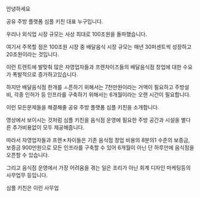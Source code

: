 안녕하세요

공유 주방 플랫폼 심플 키친 대표 누구입니다.

우리나 외식업 시장 규모는 사상 최대로 100조원을 돌파했습니다.

여기서 주목할 점은 100조원 시장 중 배달음식 시장 규모는 매년 30퍼센트씩 성장하고 20조원이라는 것입니다.

이런 트렌트에 발맞춰 많은 자영업자들과 프렌차이즈들의 배달음식점 창업에 대한 수요가 폭발적으로 증가하고있습니다.

하지만 배달음식점 한개를 ㅗ픈하기 위해서는 7천만원이라는 거액이 필요하고 주방설비, 각종 인허가 등 인프라를 구축하기 위해서는 6개월이라는 오랜 시간이 필요합니다.

이런 모든문제들을 해결해줄 공유 주방 플랫폼 심플 키친을 소개합니다.

영상에서 보이시는 것처럼 심플 키친을 음식점 운영에 필요한 주방 공간과 시설을 별다른 추가비용없이 모두 제공해줍니다.

따라서 자영업자들과 프렌ㅊ차이들은 기존 음식점 창업 비용의 8분의1 수준의 보증금, 보증금 900만원으로 모든 인프라를 구축할 수 있어 6개월이 아닌 단 하루만에 음식점을 오픈할 수 있습니다.

그리고 음식점 운영에서 가장 어려움을 겪는 일은 조리가 아닌 회계 디자인 마케팅등의 사무업무 등입니다.

심플 키친은 이런 사무업